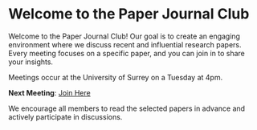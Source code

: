 # Welcome to the Paper Journal Club

Welcome to the Paper Journal Club! Our goal is to create an engaging environment where we discuss recent and influential research papers. Every meeting focuses on a specific paper, and you can join in to share your insights.

Meetings occur at the University of Surrey on a Tuesday at 4pm.

**Next Meeting**: [Join Here](https://teams.microsoft.com/l/meetup-join/19%3ameeting_N2YzMTNjMGYtZTZjOS00NWQ2LWIzYWMtZTVhYTU5MjcxMjZh%40thread.v2/0?context=%7b%22Tid%22%3a%226b902693-1074-40aa-9e21-d89446a2ebb5%22%2c%22Oid%22%3a%22502c8ac6-91dc-4730-98d5-8ff19f683c63%22%7d)

We encourage all members to read the selected papers in advance and actively participate in discussions.
